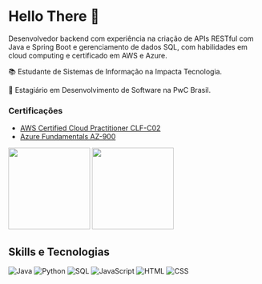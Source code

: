 <h1 align="left">Hello There 👋</h1>

<p> Desenvolvedor backend com experiência na criação de APIs RESTful com Java e Spring Boot e gerenciamento de dados SQL, com habilidades em cloud computing e certificado em AWS e Azure.

</p>
<p></p>
<p>📚 Estudante de Sistemas de Informação na Impacta Tecnologia.</p>
<p>💼 Estagiário em Desenvolvimento de Software na PwC Brasil. </p>

<h3>Certificações</h3>

- [AWS Certified Cloud Practitioner CLF-C02](https://www.credly.com/badges/9350988f-8b99-4772-9379-e82ecd2522c9)
- [Azure Fundamentals AZ-900](https://learn.microsoft.com/pt-br/users/kaiquebeletattibr-3518/credentials/d0aab83d047eedc1?ref=https%3A%2F%2Fwww.linkedin.com%2F)

<div>
  <img height="163em" src="https://github-readme-stats.vercel.app/api?username=Beletatti&theme=dark&show_icons=true"/> <img height="163em" src="https://github-readme-stats.vercel.app/api/top-langs/?username=Beletatti&layout=compact&langs_count=7&theme=dark"/>
</div>

<h2 align="left">Skills e Tecnologias</h2>

<div>
<img alt="Java" src="https://custom-icon-badges.demolab.com/badge/Java-F05033.svg?logo=java&logoColor=white">
<img alt="Python" src="https://img.shields.io/badge/Python-3776AB.svg?logo=python&logoColor=white">
<img alt="SQL" src="https://custom-icon-badges.demolab.com/badge/SQL-025E8C.svg?logo=database&logoColor=white">
<img alt="JavaScript" src="https://img.shields.io/badge/JavaScript-F7DF1E.svg?logo=javascript&logoColor=black">
<img alt="HTML" src="https://img.shields.io/badge/HTML-E34F26.svg?logo=html5&logoColor=white">
<img alt="CSS" src="https://img.shields.io/badge/CSS-1572B6.svg?logo=css&logoColor=white">
